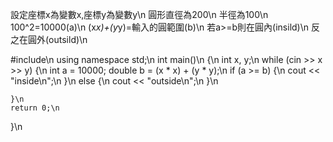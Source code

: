 設定座標x為變數x,座標y為變數y\n
圓形直徑為200\n
半徑為100\n
100^2=10000(a)\n
(x*x)+(y*y)=輸入的圓範圍(b)\n
若a>=b則在圓內(insild)\n
反之在圓外(outsild)\n

#include<iostream>\n
using namespace std;\n
int main()\n
{\n
    int x, y;\n
    while (cin >> x >> y) {\n
        int a = 10000;
        double b = (x * x) + (y * y);\n
        if (a >= b) {\n
            cout << "inside\n";\n
        }\n
        else {\n
            cout << "outside\n";\n
        }\n

    }\n
    return 0;\n
}\n
